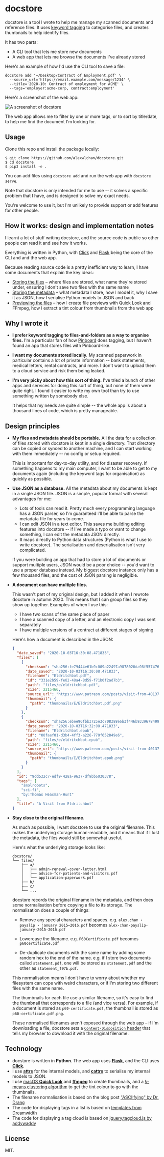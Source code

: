 # docstore

docstore is a tool I wrote to help me manage my scanned documents and reference files.
It uses [keyword tagging](https://en.wikipedia.org/wiki/Tag_(metadata)) to categorise files, and creates thumbnails to help identify files.

It has two parts:

*   A CLI tool that lets me store new documents
*   A web app that lets me browse the documents I've already stored

Here's an example of how I'd use the CLI tool to save a file:

```
docstore add '~/Desktop/Contract of Employment.pdf' \
  --source_url='https://email.example.com/message/1234' \
  --title='2020-10: Contract of employment for ACME' \
  --tags='employer:acme-corp, contract:employment'
```

Here's a screenshot of the web app:

![A screenshot of docstore](docstore.png)

The web app allows me to filter by one or more tags, or to sort by title/date, to help me find the document I'm looking for.



## Usage

Clone this repo and install the package locally:

```console
$ git clone https://github.com/alexwlchan/docstore.git
$ cd docstore
$ pip3 install -e .
```

You can add files using `docstore add` and run the web app with `docstore serve`.

Note that docstore is only intended for me to use -- it solves a specific problem that I have, and is designed to solve my exact needs.

You're welcome to use it, but I'm unlikely to provide support or add features for other people.



## How it works: design and implementation notes

I learnt a lot of stuff writing docstore, and the source code is public so other people can read it and see how it works.

Everything is written in Python, with [Click][click] and [Flask][flask] being the core of the CLI and and the web app.

Because reading source code is a pretty inefficient way to learn, I have some documents that explain the key ideas:

-   [Storing the files](docs/storing-the-files.md) – where files are stored, what name they're stored under, ensuring I don't save two files with the same name
-   [Storing the metadata](docs/storing-the-metadata.md) – what metadata I store, how I model it, why I save it as JSON, how I serialise Python models to JSON and back
-   [Previewing the files](docs/previewing-the-files.md) – how I create file previews with Quick Look and FFmpeg, how I extract a tint colour from thumbnails from the web app

[click]: https://palletsprojects.com/p/click/
[flask]: https://palletsprojects.com/p/flask/



## Why I wrote it

*   **I prefer keyword tagging to files-and-folders as a way to organise files.**
    I'm a particular fan of how [Pinboard](https://pinboard.in/) does tagging, but I haven't found an app that stores files with Pinboard-like.

*   **I want my documents stored locally.**
    My scanned paperwork in particular contains a lot of private information -- bank statements, medical letters, rental contracts, and more.
    I don't want to upload them to a cloud service and risk them being leaked.

*   **I'm very picky about how this sort of thing.**
    I've tried a bunch of other apps and services for doing this sort of thing, but none of them were quite right.
    I found it easier to write my own tool than try to use something written by somebody else.

    It helps that my needs are quite simple -- the whole app is about a thousand lines of code, which is pretty manageable.



## Design principles

*   **My files and metadata should be portable.**
    All the data for a collection of files stored with docstore is kept in a single directory.
    That directory can be copied or synced to another machine, and I can start working with them immediately -- no config or setup required.

    This is important for day-to-day utility, and for disaster recovery.
    If something happens to my main computer, I want to be able to get to my documents again (including the keyword tags for organisation) as quickly as possible.

*   **Use JSON as a database.**
    All the metadata about my documents is kept in a single JSON file.
    JSON is a simple, popular format with several advantages for me:

    -   Lots of tools can read it.
        Pretty much every programming language has a JSON parser, so I'm guaranteed I'll be able to parse the metadata file for years to come.
    -   I can edit JSON in a text editor.
        This saves me building editing features into docstore -- if I've made a typo or want to change something, I can edit the metadata JSON directly.
    -   It maps directly to Python data structures (Python is what I use to write docstore).
        The serialisation and deserialisation isn't very complicated.

    If you were building an app that had to store a lot of documents or support multiple users, JSON would be a poor choice -- you'd want to use a proper database instead.
    My biggest docstore instance only has a few thousand files, and the cost of JSON parsing is negligible.

*   **A document can have multiple files.**

    This wasn't part of my original design, but I added it when I rewrote docstore in autumn 2020.
    This means that I can group files so they show up together.
    Examples of when I use this:

    -   I have two scans of the same piece of paper
    -   I have a scanned copy of a letter, and an electronic copy I was sent separately
    -   I have multiple versions of a contract at different stages of signing

    Here's how a document is described in the JSON:

    ```json
    {
      "date_saved": "2020-10-03T16:30:08.471833",
      "files": [
        {
          "checksum": "sha256:fe79444e61b9c009a22497a9878020da98f557476b7f993432bc94fa700e888a",
          "date_saved": "2020-10-03T16:30:08.471833",
          "filename": "Eldritchbot.pdf",
          "id": "331e2b59-fe82-48a4-8d59-f71b0f2ad7b3",
          "path": "files/e/eldritchbot.pdf",
          "size": 2215466,
          "source_url": "https://www.patreon.com/posts/visit-from-40137342",
          "thumbnail": {
            "path": "thumbnails/E/Eldritchbot.pdf.png"
          }
        },
        {
          "checksum": "sha256:ebee96fbb3725e3c708388e6b3f446b933967849980aabb61c51a146942dc7f4",
          "date_saved": "2020-10-03T16:32:08.471833",
          "filename": "Eldritchbot.epub",
          "id": "00faef01-d3b4-4ff3-a226-770f652849e6",
          "path": "files/e/eldritchbot.epub",
          "size": 2215466,
          "source_url": "https://www.patreon.com/posts/visit-from-40137342",
          "thumbnail": {
            "path": "thumbnails/E/Eldritchbot.epub.png"
          }
        }
      ],
      "id": "9dd532c7-edf9-428a-9637-df9bb6030378",
      "tags": [
        "smolrobots",
        "sci-fi",
        "by:Thomas Heasman-Hunt"
      ],
      "title": "A Visit from Eldritchbot"
    }
    ```

*   **Stay close to the original filename.**

    As much as possible, I want docstore to use the original filename.
    This makes the underlying storage human-readable, and it means that if I lost the metadata, the files would still be somewhat useful.

    Here's what the underlying storage looks like:

    ```
    docstore/
    └── files/
        ├── a/
        │   ├── admin-renewal-cover-letter.html
        │   ├── advice-for-patients-and-visitors.pdf
        │   └── application-paperwork.pdf
        ├── b/
        ├── c/
        └── ...
    ```

    docstore records the original filename in the metadata, and then does some normalisation before copying a file to its storage.
    The normalisation does a couple of things:

    *   Remove any special characters and spaces.
        e.g. `alex.chan › payslip › january 2015–2016.pdf` becomes `alex-chan-payslip-january-2015-2016.pdf`

    *   Lowercase the filename.
        e.g. `P60Certificate.pdf` becomes `p60certificate.pdf`

    *   De-duplicate documents with the same name by adding some random hex to the end of the name.
        e.g. if I store two documents called `statement.pdf`, one will be stored as `statement.pdf` and the other as `statement_f97b.pdf`.

    This normalisation means I don't have to worry about whether my filesystem can cope with weird characters, or if I'm storing two different files with the same name.

    The thumbnails for each file use a similar filename, so it's easy to find the thumbnail that corresponds to a file (and vice versa).
    For example, if a document is stored as `p60-certificate.pdf`, the thumbnail is stored as `p60-certificate.pdf.png`.

    These normalised filenames aren't exposed through the web app – if I'm downloading a file, docstore sets a [`Content-Disposition` header](https://developer.mozilla.org/en-US/docs/Web/HTTP/Headers/Content-Disposition) that tells my browser to download it with the original filename.


## Technology

*   docstore is written in **Python**.
    The web app uses [**Flask**](https://pypi.org/project/Flask/), and the CLI uses [**Click**](https://pypi.org/project/click/).
*   I use [**attrs**](https://pypi.org/project/attrs/) for the internal models, and [**cattrs**](https://pypi.org/project/cattrs/) to serialise my internal models to JSON.
*   I use [macOS **Quick Look**](https://en.wikipedia.org/wiki/Quick_Look) and [**ffmpeg**](https://ffmpeg.org) to create thumbnails, and a [*k*-means clustering algorithm](https://alexwlchan.net/2019/08/finding-tint-colours-with-k-means/) to get the tint colour to go with the thumbnails.
*   The filename normalisation is based on the blog post ["ASCIIfying" by Dr. Drang](http://www.leancrew.com/all-this/2014/10/asciifying/)
*   The code for displaying tags in a list is based on [templates from Dreamwidth](https://github.com/dreamwidth/dw-free/blob/6ec1e146d3c464e506a77913f0abf0d51a944f95/styles/core2.s2#L4126-L4220)
*   The code for displaying a tag cloud is based on [jquery.tagcloud.js by addywaddy](https://github.com/addywaddy/jquery.tagcloud.js/)


## License

MIT.
